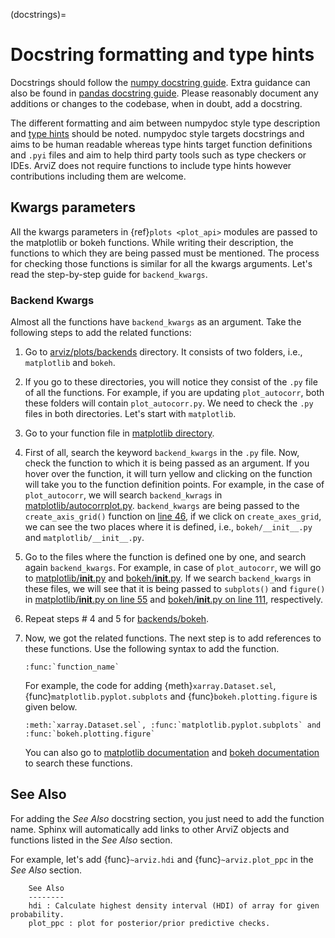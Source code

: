 (docstrings)=
# Docstring formatting and type hints

Docstrings should follow the
[numpy docstring guide](https://numpydoc.readthedocs.io/en/latest/format.html).
Extra guidance can also be found in
[pandas docstring guide](https://pandas.pydata.org/pandas-docs/stable/development/contributing_docstring.html).
Please reasonably document any additions or changes to the codebase,
when in doubt, add a docstring.

The different formatting and aim between numpydoc style type description and
[type hints](https://docs.python.org/3/library/typing.html)
should be noted. numpydoc style targets docstrings and aims to be human
readable whereas type hints target function definitions and `.pyi` files and
aim to help third party tools such as type checkers or IDEs. ArviZ does not
require functions to include type hints
however contributions including them are welcome.


## Kwargs parameters
All the kwargs parameters in {ref}`plots <plot_api>` modules are passed to the matplotlib or bokeh functions. While writing their description, the functions to which they are being passed must be mentioned. The process for checking those functions is similar for all the kwargs arguments. Let's read the step-by-step guide for `backend_kwargs`.

### Backend Kwargs

Almost all the functions have `backend_kwargs` as an argument. Take the following steps to add the related functions:

1. Go to [arviz/plots/backends](https://github.com/arviz-devs/arviz/tree/main/arviz/plots/backends) directory. It consists of two folders, i.e., `matplotlib` and `bokeh`.

2. If you go to these directories, you will notice they consist of the `.py` file of all the functions. For example, if you are updating `plot_autocorr`, both these folders will contain `plot_autocorr.py`. We need to check the `.py` files in both directories. Let's start with `matplotlib`.

3. Go to your function file in [matplotlib directory](https://github.com/arviz-devs/arviz/tree/main/arviz/plots/backends/matplotlib).

4. First of all, search the keyword `backend_kwargs` in the `.py` file. Now, check the function to which it is being passed as an argument. If you hover over the function, it will turn yellow and clicking on the function will take you to the function definition points.
For example, in the case of `plot_autocorr`, we will search `backend_kwrags` in [matplotlib/autocorrplot.py](https://github.com/arviz-devs/arviz/blob/main/arviz/plots/backends/matplotlib/autocorrplot.py). `backend_kwargs` are being passed to the `create_axis_grid()` function on [line 46](https://github.com/arviz-devs/arviz/blob/main/arviz/plots/backends/matplotlib/autocorrplot.py#L46), if we click on `create_axes_grid`, we can see the two places where it is defined, i.e., `bokeh/__init__.py` and `matplotlib/__init__.py`.

5. Go to the files where the function is defined one by one, and search again `backend_kwargs`. For example, in case of `plot_autocorr`, we will go to [matplotlib/__init__.py](https://github.com/arviz-devs/arviz/blob/a934308e8d8f63b2b6b06b3badf7c93a88112c97/arviz/plots/backends/matplotlib/__init__.py#L31) and [bokeh/__init__.py](https://github.com/arviz-devs/arviz/blob/a934308e8d8f63b2b6b06b3badf7c93a88112c97/arviz/plots/backends/bokeh/__init__.py#L34). If we search `backend_kwargs` in these files, we will see that it is being passed to `subplots()` and `figure()` in [matplotlib/__init__.py on line 55](https://github.com/arviz-devs/arviz/blob/a934308e8d8f63b2b6b06b3badf7c93a88112c97/arviz/plots/backends/matplotlib/__init__.py#L55) and [bokeh/__init__.py on line 111](https://github.com/arviz-devs/arviz/blob/a934308e8d8f63b2b6b06b3badf7c93a88112c97/arviz/plots/backends/bokeh/__init__.py#L111), respectively.

6. Repeat steps # 4 and 5 for [backends/bokeh](https://github.com/arviz-devs/arviz/tree/a934308e8d8f63b2b6b06b3badf7c93a88112c97/arviz/plots/backends/bokeh).

7. Now, we got the related functions. The next step is to add references to these functions.
   Use the following syntax to add the function.
   ```
   :func:`function_name`
   ```
   For example, the code for adding {meth}`xarray.Dataset.sel`, {func}`matplotlib.pyplot.subplots` and
   {func}`bokeh.plotting.figure` is given below.
   ```
   :meth:`xarray.Dataset.sel`, :func:`matplotlib.pyplot.subplots` and :func:`bokeh.plotting.figure`
   ```

   You can also go to [matplotlib documentation](https://matplotlib.org/stable/contents.html) and [bokeh documentation](https://docs.bokeh.org/en/latest/index.html) to search these functions.


## See Also
For adding the _See Also_ docstring section, you just need to add the function name. Sphinx will
automatically add links to other ArviZ objects and functions listed in the _See Also_
section.

For example, let's add {func}`~arviz.hdi` and {func}`~arviz.plot_ppc` in the _See Also_ section.

```
    See Also
    --------
    hdi : Calculate highest density interval (HDI) of array for given probability.
    plot_ppc : plot for posterior/prior predictive checks.
```